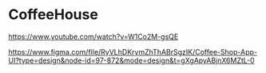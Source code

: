# CoffeeHouse

https://www.youtube.com/watch?v=W1Co2M-gsQE

https://www.figma.com/file/RyVLhDKrymZhThABrSgzIK/Coffee-Shop-App-UI?type=design&node-id=97-872&mode=design&t=gXgApyABjnX6MZtL-0
